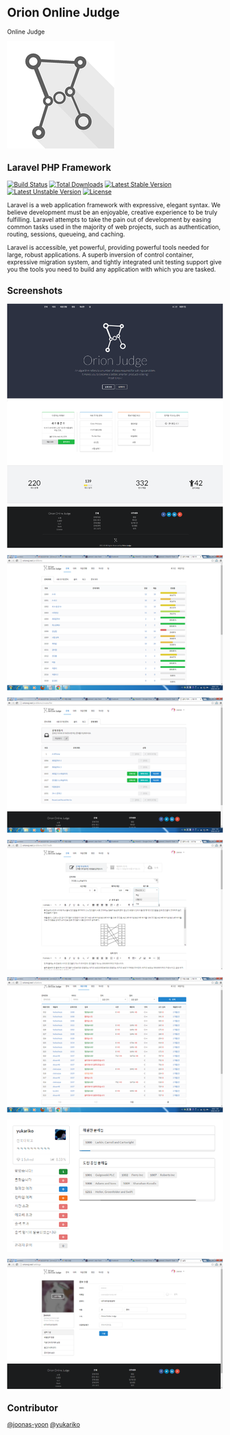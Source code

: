 # Orion Online Judge

Online Judge

![Site Logo](./docs/screenshots/details/logo.orion.min.png)

## Laravel PHP Framework

[![Build Status](https://travis-ci.org/laravel/framework.svg)](https://travis-ci.org/laravel/framework)
[![Total Downloads](https://poser.pugx.org/laravel/framework/d/total.svg)](https://packagist.org/packages/laravel/framework)
[![Latest Stable Version](https://poser.pugx.org/laravel/framework/v/stable.svg)](https://packagist.org/packages/laravel/framework)
[![Latest Unstable Version](https://poser.pugx.org/laravel/framework/v/unstable.svg)](https://packagist.org/packages/laravel/framework)
[![License](https://poser.pugx.org/laravel/framework/license.svg)](https://packagist.org/packages/laravel/framework)

Laravel is a web application framework with expressive, elegant syntax. We believe development must be an enjoyable, creative experience to be truly fulfilling. Laravel attempts to take the pain out of development by easing common tasks used in the majority of web projects, such as authentication, routing, sessions, queueing, and caching.

Laravel is accessible, yet powerful, providing powerful tools needed for large, robust applications. A superb inversion of control container, expressive migration system, and tightly integrated unit testing support give you the tools you need to build any application with which you are tasked.

## Screenshots

![Screen shot - 메인 페이지](./docs/screenshots/%EB%A9%94%EC%9D%B8%20%ED%8E%98%ec%9d%b4%ec%a7%80%20at%202016_03_20%2007_21%20PM.png)

![Screen shot - 문제 목록](./docs/screenshots/%EB%AC%B8%EC%A0%9C%20%EB%AA%A9%EB%A1%9D%20at%202016_03_20%2007_22%20PM.png)

![Screen shot - 문제제작](./docs/screenshots/%EB%AC%B8%EC%A0%9C%EC%A0%9C%EC%9E%91%20at%202016_03_20%2007_33%20PM.png)

![Screen shot - 문제작성](./docs/screenshots/%EB%AC%B8%EC%A0%9C%EC%9E%91%EC%84%B13%20at%202016_03_20%2007_34%20PM.png)

![Screen shot - 채점현황](./docs/screenshots/%EC%B1%84%EC%A0%90%ED%98%84%ED%99%A9%20at%202016_03_20%2007_28%20PM.png)

![Screen shot - 유저 프로필](./docs/screenshots/details/Pasted%20image%20at%202015_12_12%2008_20%20PM.png)

![Screen shot - 유저 설정](./docs/screenshots/%EC%9C%A0%EC%A0%80%20%EC%84%A4%EC%A0%95%20at%202016_03_20%2007_35%20PM.png)

## Contributor

[@joonas-yoon](https://github.com/joonas-yoon) [@yukariko](https://github.com/Yukariko)
